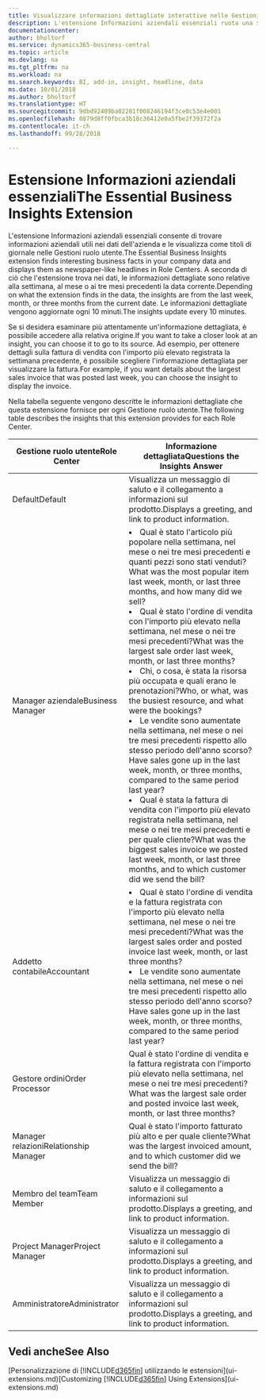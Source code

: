```yaml
---
title: Visualizzare informazioni dettagliate interattive nelle Gestioni ruolo utente | Documenti di Microsoft
description: L'estensione Informazioni aziendali essenziali ruota una serie di informazioni dettagliate aziendali nelle Gestioni ruolo utente.
documentationcenter: 
author: bholtorf
ms.service: dynamics365-business-central
ms.topic: article
ms.devlang: na
ms.tgt_pltfrm: na
ms.workload: na
ms.search.keywords: BI, add-in, insight, headline, data
ms.date: 10/01/2018
ms.author: bholtorf
ms.translationtype: HT
ms.sourcegitcommit: 9dbd92409ba02281f008246194f3ce0c53e4e001
ms.openlocfilehash: 0879d8ff0fbca3b18c36412e0a5fbe2f39372f2a
ms.contentlocale: it-ch
ms.lasthandoff: 09/28/2018

---
```


# <a name="the-essential-business-insights-extension"></a><span data-ttu-id="5f66a-103">Estensione Informazioni aziendali essenziali</span><span class="sxs-lookup"><span data-stu-id="5f66a-103">The Essential Business Insights Extension</span></span>
<span data-ttu-id="5f66a-104">L'estensione Informazioni aziendali essenziali consente di trovare informazioni aziendali utili nei dati dell'azienda e le visualizza come titoli di giornale nelle Gestioni ruolo utente.</span><span class="sxs-lookup"><span data-stu-id="5f66a-104">The Essential Business Insights extension finds interesting business facts in your company data and displays them as newspaper-like headlines in Role Centers.</span></span> <span data-ttu-id="5f66a-105">A seconda di ciò che l'estensione trova nei dati, le informazioni dettagliate sono relative alla settimana, al mese o ai tre mesi precedenti la data corrente.</span><span class="sxs-lookup"><span data-stu-id="5f66a-105">Depending on what the extension finds in the data, the insights are from the last week, month, or three months from the current date.</span></span> <span data-ttu-id="5f66a-106">Le informazioni dettagliate vengono aggiornate ogni 10 minuti.</span><span class="sxs-lookup"><span data-stu-id="5f66a-106">The insights update every 10 minutes.</span></span>  

<span data-ttu-id="5f66a-107">Se si desidera esaminare più attentamente un'informazione dettagliata, è possibile accedere alla relativa origine.</span><span class="sxs-lookup"><span data-stu-id="5f66a-107">If you want to take a closer look at an insight, you can choose it to go to its source.</span></span> <span data-ttu-id="5f66a-108">Ad esempio, per ottenere dettagli sulla fattura di vendita con l'importo più elevato registrata la settimana precedente, è possibile scegliere l'informazione dettagliata per visualizzare la fattura.</span><span class="sxs-lookup"><span data-stu-id="5f66a-108">For example, if you want details about the largest sales invoice that was posted last week, you can choose the insight to display the invoice.</span></span>

<span data-ttu-id="5f66a-109">Nella tabella seguente vengono descritte le informazioni dettagliate che questa estensione fornisce per ogni Gestione ruolo utente.</span><span class="sxs-lookup"><span data-stu-id="5f66a-109">The following table describes the insights that this extension provides for each Role Center.</span></span>

|<span data-ttu-id="5f66a-110">Gestione ruolo utente</span><span class="sxs-lookup"><span data-stu-id="5f66a-110">Role Center</span></span>|<span data-ttu-id="5f66a-111">Informazione dettagliata</span><span class="sxs-lookup"><span data-stu-id="5f66a-111">Questions the Insights Answer</span></span>|
|----|-----|
|<span data-ttu-id="5f66a-112">Default</span><span class="sxs-lookup"><span data-stu-id="5f66a-112">Default</span></span>|<span data-ttu-id="5f66a-113">Visualizza un messaggio di saluto e il collegamento a informazioni sul prodotto.</span><span class="sxs-lookup"><span data-stu-id="5f66a-113">Displays a greeting, and link to product information.</span></span>|
|<span data-ttu-id="5f66a-114">Manager aziendale</span><span class="sxs-lookup"><span data-stu-id="5f66a-114">Business Manager</span></span>|<li> <span data-ttu-id="5f66a-115">Qual è stato l'articolo più popolare nella settimana, nel mese o nei tre mesi precedenti e quanti pezzi sono stati venduti?</span><span class="sxs-lookup"><span data-stu-id="5f66a-115">What was the most popular item last week, month, or last three months, and how many did we sell?</span></span><br><li> <span data-ttu-id="5f66a-116">Qual è stato l'ordine di vendita con l'importo più elevato nella settimana, nel mese o nei tre mesi precedenti?</span><span class="sxs-lookup"><span data-stu-id="5f66a-116">What was the largest sale order last week, month, or last three months?</span></span><br><li> <span data-ttu-id="5f66a-117">Chi, o cosa, è stata la risorsa più occupata e quali erano le prenotazioni?</span><span class="sxs-lookup"><span data-stu-id="5f66a-117">Who, or what, was the busiest resource, and what were the bookings?</span></span><br><li> <span data-ttu-id="5f66a-118">Le vendite sono aumentate nella settimana, nel mese o nei tre mesi precedenti rispetto allo stesso periodo dell'anno scorso?</span><span class="sxs-lookup"><span data-stu-id="5f66a-118">Have sales gone up in the last week, month, or three months, compared to the same period last year?</span></span><br><li> <span data-ttu-id="5f66a-119">Qual è stata la fattura di vendita con l'importo più elevato registrata nella settimana, nel mese o nei tre mesi precedenti e per quale cliente?</span><span class="sxs-lookup"><span data-stu-id="5f66a-119">What was the biggest sales invoice we posted last week, month, or last three months, and to which customer did we send the bill?</span></span></li> |
|<span data-ttu-id="5f66a-120">Addetto contabile</span><span class="sxs-lookup"><span data-stu-id="5f66a-120">Accountant</span></span>|<li> <span data-ttu-id="5f66a-121">Qual è stato l'ordine di vendita e la fattura registrata con l'importo più elevato nella settimana, nel mese o nei tre mesi precedenti?</span><span class="sxs-lookup"><span data-stu-id="5f66a-121">What was the largest sales order and posted invoice last week, month, or last three months?</span></span><br><li> <span data-ttu-id="5f66a-122">Le vendite sono aumentate nella settimana, nel mese o nei tre mesi precedenti rispetto allo stesso periodo dell'anno scorso?</span><span class="sxs-lookup"><span data-stu-id="5f66a-122">Have sales gone up in the last week, month, or three months, compared to the same period last year?</span></span> |
|<span data-ttu-id="5f66a-123">Gestore ordini</span><span class="sxs-lookup"><span data-stu-id="5f66a-123">Order Processor</span></span>| <span data-ttu-id="5f66a-124">Qual è stato l'ordine di vendita e la fattura registrata con l'importo più elevato nella settimana, nel mese o nei tre mesi precedenti?</span><span class="sxs-lookup"><span data-stu-id="5f66a-124">What was the largest sale order and posted invoice last week, month, or last three months?</span></span>|
|<span data-ttu-id="5f66a-125">Manager relazioni</span><span class="sxs-lookup"><span data-stu-id="5f66a-125">Relationship Manager</span></span>| <span data-ttu-id="5f66a-126">Qual è stato l'importo fatturato più alto e per quale cliente?</span><span class="sxs-lookup"><span data-stu-id="5f66a-126">What was the largest invoiced amount, and to which customer did we send the bill?</span></span>|
|<span data-ttu-id="5f66a-127">Membro del team</span><span class="sxs-lookup"><span data-stu-id="5f66a-127">Team Member</span></span>| <span data-ttu-id="5f66a-128">Visualizza un messaggio di saluto e il collegamento a informazioni sul prodotto.</span><span class="sxs-lookup"><span data-stu-id="5f66a-128">Displays a greeting, and link to product information.</span></span>|
|<span data-ttu-id="5f66a-129">Project Manager</span><span class="sxs-lookup"><span data-stu-id="5f66a-129">Project Manager</span></span>| <span data-ttu-id="5f66a-130">Visualizza un messaggio di saluto e il collegamento a informazioni sul prodotto.</span><span class="sxs-lookup"><span data-stu-id="5f66a-130">Displays a greeting, and link to product information.</span></span>|
|<span data-ttu-id="5f66a-131">Amministratore</span><span class="sxs-lookup"><span data-stu-id="5f66a-131">Administrator</span></span>| <span data-ttu-id="5f66a-132">Visualizza un messaggio di saluto e il collegamento a informazioni sul prodotto.</span><span class="sxs-lookup"><span data-stu-id="5f66a-132">Displays a greeting, and link to product information.</span></span>|

## <a name="see-also"></a><span data-ttu-id="5f66a-133">Vedi anche</span><span class="sxs-lookup"><span data-stu-id="5f66a-133">See Also</span></span>
<span data-ttu-id="5f66a-134">[Personalizzazione di [!INCLUDE[d365fin](includes/d365fin_md.md)] utilizzando le estensioni](ui-extensions.md)</span><span class="sxs-lookup"><span data-stu-id="5f66a-134">[Customizing [!INCLUDE[d365fin](includes/d365fin_md.md)] Using Extensions](ui-extensions.md)</span></span>

